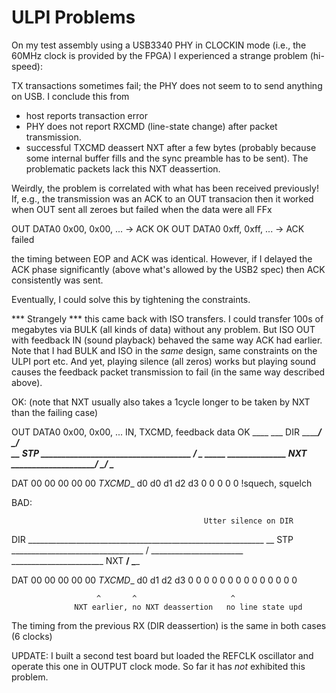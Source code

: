 # ULPI Problems

On my test assembly using a USB3340 PHY in CLOCKIN mode
(i.e., the 60MHz clock is provided by the FPGA) I experienced
a strange problem (hi-speed):

TX transactions sometimes fail; the PHY does not seem
to to send anything on USB. I conclude this from
  - host reports transaction error
  - PHY does not report RXCMD (line-state change) after
    packet transmission.
  - successful TXCMD deassert NXT after a few bytes
    (probably because some internal buffer fills and
    the sync preamble has to be sent). The problematic
    packets lack this NXT deassertion.

Weirdly, the problem is correlated with what has been
received previously! If, e.g., the transmission was an ACK
to an OUT transacion then it worked when OUT sent all zeroes
but failed when the data were all FFx

OUT DATA0 0x00, 0x00, ...   -> ACK OK
OUT DATA0 0xff, 0xff, ...   -> ACK failed

the timing between EOP and ACK was identical. However, if I
delayed the ACK phase significantly (above what's allowed
by the USB2 spec) then ACK consistently was sent.

Eventually, I could solve this by tightening the constraints.

*** Strangely *** this came back with ISO transfers.
I could transfer 100s of megabytes via BULK (all kinds
of data) without any problem. But ISO OUT with feedback
IN (sound playback) behaved the same way ACK had earlier.
Note that I had BULK and ISO in the *same* design, same
constraints on the ULPI port etc.
And yet, playing silence (all zeros) works but playing
sound causes the feedback packet transmission to fail
(in the same way described above).

OK: (note that NXT usually also takes a 1cycle longer
    to be taken by NXT than the failing case)

OUT DATA0 0x00, 0x00, ... IN,  TXCMD, feedback data OK
                                                       ____     ___
DIR   ________________________________________________/    \___/   \
                                            __
STP   ____________________________________ /  \_______________________
                           _____    ______________
NXT   ____________________/     \__/              \____________________

DAT   00 00 00 00 00 _TXCMD__ d0 d0 d1 d2 d3 0 0 0 0 0  !squech, squelch


BAD:

                                               Utter silence on DIR
DIR   ___________________________________________________________
                                         __
STP   _________________________________ /  \_______________________
                         _______________________
NXT   __________________/                       \____________________

DAT   00 00 00 00 00 _TXCMD__ d0 d1 d2 d3 0 0 0 0 0 0 0 0 0 0 0 0 0 0

                       ^       ^                     ^
                  NXT earlier, no NXT deassertion   no line state upd

The timing from the previous RX (DIR deassertion) is the same in
both cases (6 clocks)

UPDATE: I built a second test board but loaded the REFCLK oscillator
and operate this one in OUTPUT clock mode. So far it has *not* 
exhibited this problem.
